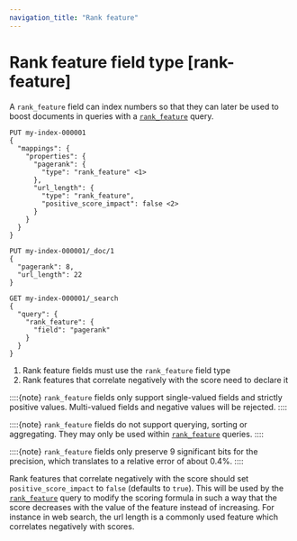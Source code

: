 ```yaml
---
navigation_title: "Rank feature"
---
```


# Rank feature field type [rank-feature]


A `rank_feature` field can index numbers so that they can later be used to boost documents in queries with a [`rank_feature`](query-dsl-rank-feature-query.md) query.

```console
PUT my-index-000001
{
  "mappings": {
    "properties": {
      "pagerank": {
        "type": "rank_feature" <1>
      },
      "url_length": {
        "type": "rank_feature",
        "positive_score_impact": false <2>
      }
    }
  }
}

PUT my-index-000001/_doc/1
{
  "pagerank": 8,
  "url_length": 22
}

GET my-index-000001/_search
{
  "query": {
    "rank_feature": {
      "field": "pagerank"
    }
  }
}
```

1. Rank feature fields must use the `rank_feature` field type
2. Rank features that correlate negatively with the score need to declare it


::::{note} 
`rank_feature` fields only support single-valued fields and strictly positive values. Multi-valued fields and negative values will be rejected.
::::


::::{note} 
`rank_feature` fields do not support querying, sorting or aggregating. They may only be used within [`rank_feature`](query-dsl-rank-feature-query.md) queries.
::::


::::{note} 
`rank_feature` fields only preserve 9 significant bits for the precision, which translates to a relative error of about 0.4%.
::::


Rank features that correlate negatively with the score should set `positive_score_impact` to `false` (defaults to `true`). This will be used by the [`rank_feature`](query-dsl-rank-feature-query.md) query to modify the scoring formula in such a way that the score decreases with the value of the feature instead of increasing. For instance in web search, the url length is a commonly used feature which correlates negatively with scores.

